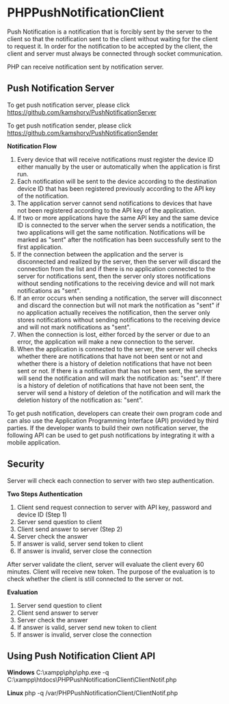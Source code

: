 # PHPPushNotificationClient
Push Notification is a notification that is forcibly sent by the server to the client so that the notification sent to the client without waiting for the client to request it. In order for the notification to be accepted by the client, the client and server must always be connected through socket communication.

PHP can receive notification sent by notification server. 

## Push Notification Server

To get push notification server, please click https://github.com/kamshory/PushNotificationServer

To get push notification sender, please click https://github.com/kamshory/PushNotificationSender


**Notification Flow**
1. Every device that will receive notifications must register the device ID either manually by the user or automatically when the application is first run.
2. Each notification will be sent to the device according to the destination device ID that has been registered previously according to the API key of the notification.
3. The application server cannot send notifications to devices that have not been registered according to the API key of the application.
4. If two or more applications have the same API key and the same device ID is connected to the server when the server sends a notification, the two applications will get the same notification. Notifications will be marked as "sent" after the notification has been successfully sent to the first application.
5. If the connection between the application and the server is disconnected and realized by the server, then the server will discard the connection from the list and if there is no application connected to the server for notifications sent, then the server only stores notifications without sending notifications to the receiving device and will not mark notifications as "sent".
6. If an error occurs when sending a notification, the server will disconnect and discard the connection but will not mark the notification as "sent" if no application actually receives the notification, then the server only stores notifications without sending notifications to the receiving device and will not mark notifications as "sent".
7. When the connection is lost, either forced by the server or due to an error, the application will make a new connection to the server.
8. When the application is connected to the server, the server will checks whether there are notifications that have not been sent or not and whether there is a history of deletion notifications that have not been sent or not. If there is a notification that has not been sent, the server will send the notification and will mark the notification as: "sent". If there is a history of deletion of notifications that have not been sent, the server will send a history of deletion of the notification and will mark the deletion history of the notification as: "sent".

To get push notification, developers can create their own program code and can also use the Application Programming Interface (API) provided by third parties. If the developer wants to build their own notification server, the following API can be used to get push notifications by integrating it with a mobile application.

## Security

Server will check each connection to server with two step authentication.

**Two Steps Authentication**
1. Client send request connection to server with API key, password and device ID (Step 1)
2. Server send question to client
3. Client send answer to server (Step 2)
4. Server check the answer
5. If answer is valid, server send token to client
6. If answer is invalid, server close the connection

After server validate the client, server will evaluate the client every 60 minutes. Client will receive new token. The purpose of the evaluation is to check whether the client is still connected to the server or not.

**Evaluation**
1. Server send question to client
2. Client send answer to server
3. Server check the answer
4. If answer is valid, server send new token to client
5. If answer is invalid, server close the connection

## Using Push Notification Client API

**Windows**
C:\xampp\php\php.exe -q C:\xampp\htdocs\PHPPushNotificationClient\ClientNotif.php

**Linux**
php -q /var/PHPPushNotificationClient/ClientNotif.php
